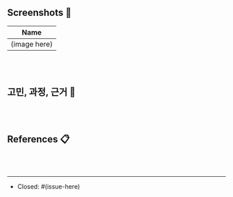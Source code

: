 ## Screenshots 📸

|Name|
|:-:|
|(image here)|

<br/><br/>

## 고민, 과정, 근거 💬

<br/><br/>

## References 📋


<br/><br/>

---

- Closed: #(issue-here)
